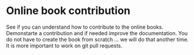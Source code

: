 # Online book contribution

See if you can understand how to contribute to the online books. 
Demonstarte a contribution 
and if needed improve the documentation. You do not have to create the 
book from scratch ... 
we will do that another time. It is more important to work on git pull requests.
